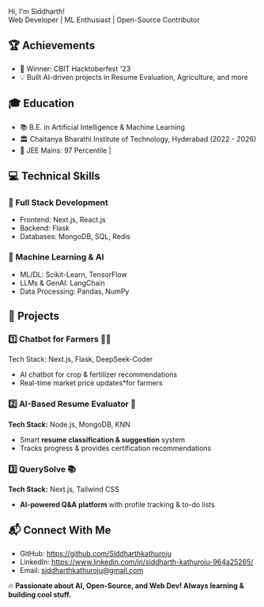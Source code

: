  Hi, I'm Siddharth!  
Web Developer | ML Enthusiast | Open-Source Contributor  

## 🏆 Achievements  
- 🏅 Winner: CBIT Hacktoberfest '23  
- 💡 Built AI-driven projects in Resume Evaluation, Agriculture, and more  

## 🎓 Education  
- 📚 B.E. in Artificial Intelligence & Machine Learning  
- 🏛️ Chaitanya Bharathi Institute of Technology, Hyderabad (2022 - 2026)  
- 📌 JEE Mains: 97 Percentile | 

## 💻 Technical Skills  
### 🚀 Full Stack Development
- Frontend: Next.js, React.js
- Backend: Flask  
- Databases: MongoDB, SQL, Redis  

### 🤖 Machine Learning & AI  
- ML/DL: Scikit-Learn, TensorFlow  
- LLMs & GenAI: LangChain  
- Data Processing: Pandas, NumPy  

## 📌 Projects  
### 1️⃣ Chatbot for Farmers 🤖🌾  
Tech Stack: Next.js, Flask, DeepSeek-Coder 
- AI chatbot for crop & fertilizer recommendations 
- Real-time market price updates*for farmers  

### 2️⃣ **AI-Based Resume Evaluator 📄**  
**Tech Stack:** Node.js, MongoDB, KNN  
- Smart **resume classification & suggestion** system  
- Tracks progress & provides certification recommendations  

### 3️⃣ **QuerySolve 📚**  
**Tech Stack:** Next.js, Tailwind CSS  
- **AI-powered Q&A platform** with profile tracking & to-do lists  

## 📬 Connect With Me  
- GitHub: https://github.com/Siddharthkathuroju 
- LinkedIn: https://www.linkedin.com/in/siddharth-kathuroju-964a25265/  
- Email: siddharthkathuroju@gmail.com  

🔥 **Passionate about AI, Open-Source, and Web Dev! Always learning & building cool stuff.**  
